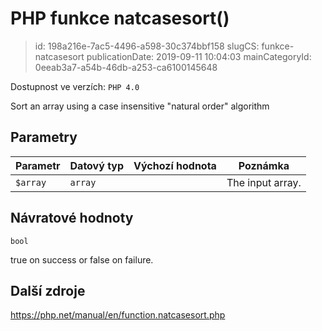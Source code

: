 PHP funkce natcasesort()
================================

> id: 198a216e-7ac5-4496-a598-30c374bbf158
> slugCS: funkce-natcasesort
> publicationDate: 2019-09-11 10:04:03
> mainCategoryId: 0eeab3a7-a54b-46db-a253-ca6100145648

Dostupnost ve verzích: `PHP 4.0`

Sort an array using a case insensitive "natural order" algorithm


Parametry
--------------

| Parametr | Datový typ | Výchozí hodnota | Poznámka |
|-----|-----|-----|-----|
| `$array` | `array` |  | The input array. |


Návratové hodnoty
----------------

`bool`

true on success or false on failure.

Další zdroje
------------

https://php.net/manual/en/function.natcasesort.php
